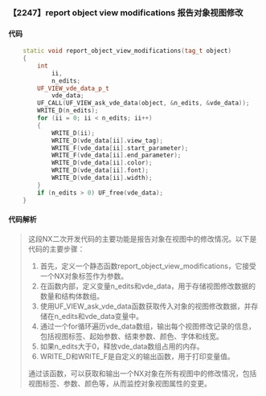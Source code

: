 ### 【2247】report object view modifications 报告对象视图修改

#### 代码

```cpp
    static void report_object_view_modifications(tag_t object)  
    {  
        int  
            ii,  
            n_edits;  
        UF_VIEW_vde_data_p_t  
            vde_data;  
        UF_CALL(UF_VIEW_ask_vde_data(object, &n_edits, &vde_data));  
        WRITE_D(n_edits);  
        for (ii = 0; ii < n_edits; ii++)  
        {  
            WRITE_D(ii);  
            WRITE_D(vde_data[ii].view_tag);  
            WRITE_F(vde_data[ii].start_parameter);  
            WRITE_F(vde_data[ii].end_parameter);  
            WRITE_D(vde_data[ii].color);  
            WRITE_D(vde_data[ii].font);  
            WRITE_D(vde_data[ii].width);  
        }  
        if (n_edits > 0) UF_free(vde_data);  
    }

```

#### 代码解析

> 这段NX二次开发代码的主要功能是报告对象在视图中的修改情况。以下是代码的主要步骤：
>
> 1. 首先，定义一个静态函数report_object_view_modifications，它接受一个NX对象标签作为参数。
> 2. 在函数内部，定义变量n_edits和vde_data，用于存储视图修改数据的数量和结构体数组。
> 3. 使用UF_VIEW_ask_vde_data函数获取传入对象的视图修改数据，并存储在n_edits和vde_data变量中。
> 4. 通过一个for循环遍历vde_data数组，输出每个视图修改记录的信息，包括视图标签、起始参数、结束参数、颜色、字体和线宽。
> 5. 如果n_edits大于0，释放vde_data数组占用的内存。
> 6. WRITE_D和WRITE_F是自定义的输出函数，用于打印变量值。
>
> 通过该函数，可以获取和输出一个NX对象在所有视图中的修改情况，包括视图标签、参数、颜色等，从而监控对象视图属性的变更。
>

